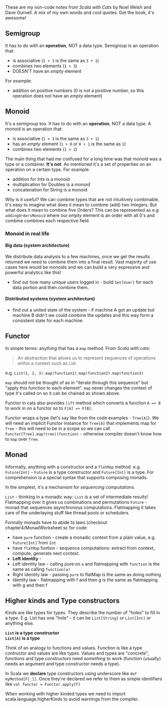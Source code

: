 These are my non-code notes from _Scala with Cats_ by Noel Welsh and Dave Gurnell. A mix of my own words and cool quotes. Get the book, it's awesome!

## Semigroup
It has to do with an <b>operation</b>, NOT a data type. Semigroup is an operation that:
* is associative (`1 + 3` is the same as `3 + 1`)
* combines two elements (`1 + 3`)
* DOESN'T have an _empty_ element

For example:
* addition on positive numbers (0 is not a positive number, so this operation does not have an _empty_ element)


## Monoid
It's a semigroup too. It has to do with an <b>operation</b>, NOT a data type. A monoid is an operation that:
* is associative (`1 + 3` is the same as `3 + 1`)
* has an _empty_ element (`1 + 0` or `0 + 1` is the same as `1`)
* combines two elements (`1 + 2`)

The main thing that had me confused for a long time was that monoid was a type or a container. <b>It's not</b>. As mentioned it's a set of properties on an operation on a certain type. For example:
* addition for Ints is a monoid
* multiplication for Doubles is a monoid
* concatenation for String is a monoid

Why is it useful? We can combine types that are not intuitively combinable. It's easy to imagine what does it mean to combine (add) two Integers. But what does it mean to combine five Orders? This can be represented as e.g `addingOrdersMonoid` where our _empty_ element is an order with all 0's and combine combines each respective field.

### Monoid in real life
#### Big data (system architecture)
We distribute data analysis to a few machines, once we get the results returned we need to combine them into a final result. Vast majority of use cases here would be monoids and we can build a very expressive and powerful analytics like this! 
* find out how many unique users logged in - build `Set[User]` for each data portion and then combine them. 


#### Distributed systems (system architecture)
* find out a united state of the system - if machine A got an update but machine B didn't we could combine the updates and this way form a consistent state for each machine.


## Functor

In simple terms: anything that has a `map` method. From _Scala with cats_:
>An abstraction that allows us to represent sequences of operations within a context such as List 

e.g. `List(1, 2, 3).map(function1).map(function2).map(function3)`

`map` should not be thought of as in "iterate through this sequence" but "apply this function to each element". `map` never changes the context of type it's called on so it can be chained as shown above. 

Functor in cats also provides `lift` method which converts a function `A => B` to work in on a functor so to `F[A] => F[B]`. 

Functor wraps a type (let's say like from the code examples - `Tree[A]`). We will need an implicit Functor instance for `Tree[A]` that implements map for `Tree` - this will need to be in a scope so we can call `Functor[Tree].map(tree)(function)` - otherwise compiler doesn't know how to `map` over `Tree`.


## Monad
Informally, anything with a constructor and a `flatMap` method. e.g. `Future[Int]` - `Future` is a type constructor and `Future[Int]` is a type. For comprehension is a special syntax that supports composing monads. 

In the simplest, it's a mechanism for _sequencing computations_.

`List` - thinking in a monadic way: `List` is a set of intermediate results! Flatmapping over it gives us combinations and permutations
`Future` - monad that sequences asynchronous computations. Flatmapping it takes care of the underlaying stuff like thread pools or schedulers.

Formally monads have to abide to laws (checkout chapter4/MonadWorksheet.sc for code:
* have `pure` function - create a monadic context from a plain value, e.g. `Future[Int]` from `Int`
* have `flatMap` funtion - sequence computations: extract from context, compute, generate next context.
* <b>Left identity</b> - 
* Left identity law - calling pure on `a` and flatmapping with `function` is the same as calling `function(a)`
* Right identity law - passing `pure` to flatMap is the same as doing nothing
* Identity law - flatmapping with f and then g is the same as flatmapping with g and then f

 
## Higher kinds and Type constructors
Kinds are like types for types. They describe the number of "holes" to fill in a type. E.g. List has one "hole" - it can be `List[String]` or `List[Int]` or anything else. 

<b>`List` is a type constructor</b><br>
<b>`List[A]` is a type</b>

Think of an analogy to functions and values. Function is like a type contructor and values are like types. Values and types are "concrete", functions and type constructors need _something_ to work (function (usually) needs an argument and type constructor needs a type).

In Scala we <b>declare</b> type constructors using underscore like `def myMethod[F[_]]`. Once they're declared we refer to them as simple identifiers like `val functor = Functor.apply[F]`

When working with higher kinded types we need to import scala.language.higherKinds to avoid warnings from the compiler. 
